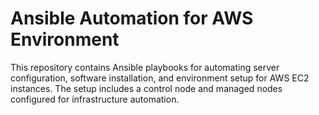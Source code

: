 # Ansible Automation for AWS Environment

This repository contains Ansible playbooks for automating server configuration, software installation, and environment setup for AWS EC2 instances. The setup includes a control node and managed nodes configured for infrastructure automation.
